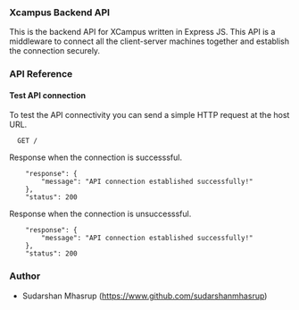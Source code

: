 
### Xcampus Backend API
This is the backend API for XCampus written in Express JS. This API is a middleware to connect all the client-server machines together and establish the connection securely.


### API Reference

#### Test API connection
To test the API connectivity you can send a simple HTTP request at the host URL. 

```request
  GET /
```

Response when the connection is successsful.
```response
    "response": {
        "message": "API connection established successfully!"
    },
    "status": 200
```
Response when the connection is unsuccesssful.
```response
    "response": {
        "message": "API connection established successfully!"
    },
    "status": 200
```



### Author

- Sudarshan Mhasrup (https://www.github.com/sudarshanmhasrup)

